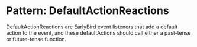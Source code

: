 # Pattern: DefaultActionReactions

DefaultActionReactions are EarlyBird event listeners that add a default action to the event, and these defaultActions should call either a past-tense or future-tense function.

